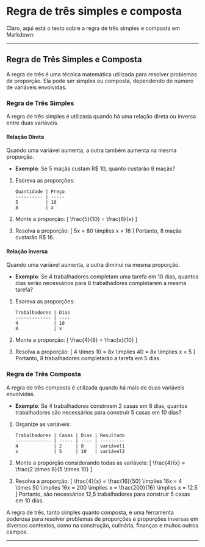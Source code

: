 # Regra de três simples e composta
Claro, aqui está o texto sobre a regra de três simples e composta em Markdown:

---

## Regra de Três Simples e Composta

A regra de três é uma técnica matemática utilizada para resolver problemas de proporção. Ela pode ser simples ou composta, dependendo do número de variáveis envolvidas.

### Regra de Três Simples

A regra de três simples é utilizada quando há uma relação direta ou inversa entre duas variáveis.

#### Relação Direta
Quando uma variável aumenta, a outra também aumenta na mesma proporção.

- **Exemplo**: Se 5 maçãs custam R$ 10, quanto custarão 8 maçãs?

1. Escreva as proporções:
   ```
   Quantidade | Preço
   ---------- | -----
   5          | 10
   8          | x
   ```

2. Monte a proporção:
   \[
   \frac{5}{10} = \frac{8}{x}
   \]

3. Resolva a proporção:
   \[
   5x = 80 \implies x = 16
   \]
   Portanto, 8 maçãs custarão R$ 16.

#### Relação Inversa
Quando uma variável aumenta, a outra diminui na mesma proporção.

- **Exemplo**: Se 4 trabalhadores completam uma tarefa em 10 dias, quantos dias serão necessários para 8 trabalhadores completarem a mesma tarefa?

1. Escreva as proporções:
   ```
   Trabalhadores | Dias
   ------------- | ----
   4             | 10
   8             | x
   ```

2. Monte a proporção:
   \[
   \frac{4}{8} = \frac{x}{10}
   \]

3. Resolva a proporção:
   \[
   4 \times 10 = 8x \implies 40 = 8x \implies x = 5
   \]
   Portanto, 8 trabalhadores completarão a tarefa em 5 dias.

### Regra de Três Composta

A regra de três composta é utilizada quando há mais de duas variáveis envolvidas.

- **Exemplo**: Se 4 trabalhadores constroem 2 casas em 8 dias, quantos trabalhadores são necessários para construir 5 casas em 10 dias?

1. Organize as variáveis:
   ```
   Trabalhadores | Casas | Dias | Resultado
   ------------- | ----- | ---- | ---------
   4             | 2     | 8    | variável1
   x             | 5     | 10   | variável2
   ```

2. Monte a proporção considerando todas as variáveis:
   \[
   \frac{4}{x} = \frac{2 \times 8}{5 \times 10}
   \]

3. Resolva a proporção:
   \[
   \frac{4}{x} = \frac{16}{50} \implies 16x = 4 \times 50 \implies 16x = 200 \implies x = \frac{200}{16} \implies x = 12.5
   \]
   Portanto, são necessários 12,5 trabalhadores para construir 5 casas em 10 dias.

A regra de três, tanto simples quanto composta, é uma ferramenta poderosa para resolver problemas de proporções e proporções inversas em diversos contextos, como na construção, culinária, finanças e muitos outros campos.

---